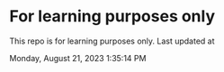 # For learning purposes only
This repo is for learning purposes only.
Last updated at

Monday, August 21, 2023 1:35:14 PM

